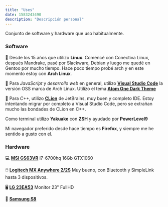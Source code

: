 ```yaml
---
title: "Uses"
date: 1583243490
description: "Descripción personal"
---
```


Conjunto de software y hardware que uso habitualmente.

### Software

🐧 Desde los 15 años que utilizo **Linux**. Comencé con Conectiva Linux, después Mandrake, pasé por Slackware, Debian y luego me quedé en Gentoo por mucho tiempo. Hace poco tiempo probé arch y en este momento estoy con **Arch Linux**.

📝 Para *JavaScript* y *desarrollo web* en general, utilizo [**Visual Studio Code**](https://code.visualstudio.com/) la versión OSS marca de Arch Linux. Utilizo el tema [**Atom One Dark Theme**](https://marketplace.visualstudio.com/items?itemName=akamud.vscode-theme-onedark)

📝 Para *C++*, utilizo [**CLion**](https://www.jetbrains.com/es-es/clion/) de JetBrains, muy buen y completo IDE. Estoy intentando migrar por completo a Visual Studio Code, pero se extrañan mucho las bondades de CLion en C++.

Como terminal utilizo **Yakuake** con **ZSH** y ayudado por **PowerLevel9**

Mi navegador preferido desde hace tiempo es **Firefox**, y siempre me he sentido a gusto con el.



### Hardware

💻 [**MSI GS63VR**](https://es.msi.com/Laptop/GS63VR-6RF-Stealth-Pro) i7-6700hq 16Gb GTX1060 

🖱️ [**Logitech MX Anywhere 2/2S**](https://www.logitech.com/es-ar/product/mx-anywhere-2s-flow) Muy bueno, con Bluetooth y SimpleLink hasta 3 dispositivos.

🖥️ [**LG 23EA53**](https://www.lg.com/us/monitors/lg-23EA53V-P-led-monitor) Monitor 23" FullHD

📱 [**Samsung S8**](https://www.samsung.com/ar/smartphones/galaxy-s8/)
